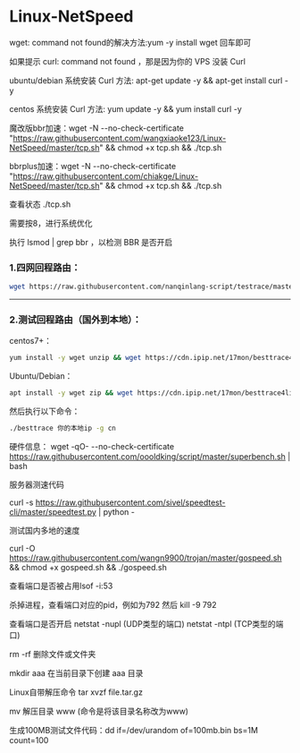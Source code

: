 # Linux-NetSpeed

wget: command not found的解决方法:yum -y install wget 回车即可

如果提示 curl: command not found ，那是因为你的 VPS 没装 Curl

ubuntu/debian 系统安装 Curl 方法: apt-get update -y && apt-get install curl -y

centos 系统安装 Curl 方法: yum update -y && yum install curl -y

魔改版bbr加速：wget -N --no-check-certificate "https://raw.githubusercontent.com/wangxiaoke123/Linux-NetSpeed/master/tcp.sh" && chmod +x tcp.sh && ./tcp.sh

bbrplus加速：wget -N --no-check-certificate "https://raw.githubusercontent.com/chiakge/Linux-NetSpeed/master/tcp.sh" && chmod +x tcp.sh && ./tcp.sh

查看状态 ./tcp.sh

需要按8，进行系统优化

执行  lsmod | grep bbr ，以检测 BBR 是否开启

### 1.四网回程路由：
``` bash
wget https://raw.githubusercontent.com/nanqinlang-script/testrace/master/testrace.sh && bash testrace.sh
```
---

### 2.测试回程路由（国外到本地）：
centos7+：
``` bash
yum install -y wget unzip && wget https://cdn.ipip.net/17mon/besttrace4linux.zip && unzip besttrace4linux.zip && chmod +x  besttrace
``` 
Ubuntu/Debian：
``` bash
apt install -y wget zip && wget https://cdn.ipip.net/17mon/besttrace4linux.zip && unzip besttrace* && chmod +x besttrace
``` 
然后执行以下命令：
``` bash
./besttrace 你的本地ip -g cn
``` 
硬件信息：
wget -qO- --no-check-certificate https://raw.githubusercontent.com/oooldking/script/master/superbench.sh | bash

服务器测速代码 

curl -s https://raw.githubusercontent.com/sivel/speedtest-cli/master/speedtest.py | python -

测试国内多地的速度

curl -O https://raw.githubusercontent.com/wangn9900/trojan/master/gospeed.sh && chmod +x gospeed.sh && ./gospeed.sh

查看端口是否被占用lsof -i:53

杀掉进程，查看端口对应的pid，例如为792 然后 kill -9 792

查看端口是否开启 
netstat -nupl (UDP类型的端口)
netstat -ntpl (TCP类型的端口)

rm -rf  删除文件或文件夹

mkdir aaa 在当前目录下创建 aaa 目录

Linux自带解压命令 tar xvzf file.tar.gz

mv 解压目录 www     (命令是将该目录名称改为www)

生成100MB测试文件代码：dd if=/dev/urandom of=100mb.bin bs=1M count=100

